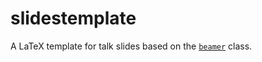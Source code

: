 # slidestemplate
A LaTeX template for talk slides based on the [`beamer`](http://www.komascript.de/) class.
